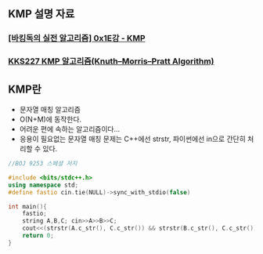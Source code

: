 ## KMP 설명 자료
### [[바킹독의 실전 알고리즘] 0x1E강 - KMP](https://www.youtube.com/watch?v=9bkbV-VANQ0)
### [KKS227 KMP 알고리즘(Knuth–Morris–Pratt Algorithm)](https://m.blog.naver.com/PostView.naver?blogId=kks227&logNo=220917078260&navType=by)

## KMP란
- 문자열 매칭 알고리즘
- O(N+M)에 동작한다.
- 어려운 편에 속하는 알고리즘이다...
- 응용이 필요없는 문자열 매칭 문제는 C++에선 strstr, 파이썬에선 in으로 간단히 처리할 수 있다.

```cpp
//BOJ 9253 스페셜 저지

#include <bits/stdc++.h>
using namespace std;
#define fastio cin.tie(NULL)->sync_with_stdio(false)

int main(){
    fastio;
    string A,B,C; cin>>A>>B>>C;
    cout<<(strstr(A.c_str(), C.c_str()) && strstr(B.c_str(), C.c_str())?"YES":"NO");
    return 0;
}
```

